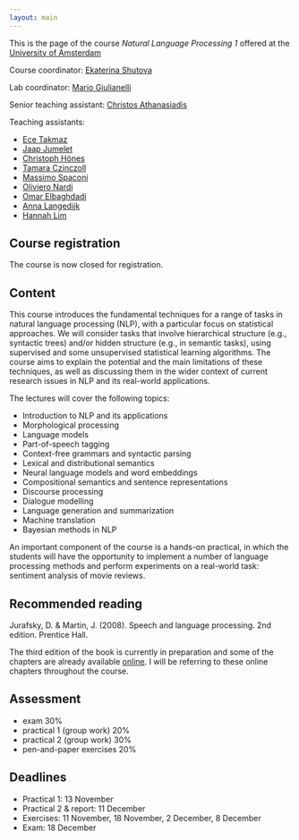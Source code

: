 ```yaml
---
layout: main
---
```


This is the page of the course *Natural Language Processing 1* offered at the [University of Amsterdam](http://www.uva.nl/)

Course coordinator: [Ekaterina Shutova](https://www.shutova.org/)

Lab coordinator: [Mario Giulianelli](http://gmario.eu/)

Senior teaching assistant: [Christos Athanasiadis](mailto:c.athanasiadis@uva.nl)

Teaching assistants:
- [Ece Takmaz](mailto:e.k.takmaz@uva.nl)
- [Jaap Jumelet](mailto:jumeletjaap@gmail.com)
- [Christoph Hönes](mailto:christoph.hoenes@googlemail.com)
- [Tamara Czinczoll](mailto:t.czinczoll@gmail.com)
- [Massimo Spaconi](mailto:massimo.spaconi@gmail.com)
- [Oliviero Nardi](mailto:olivieronardi@gmail.com)
- [Omar Elbaghdadi](mailto:omarelb@gmail.com)
- [Anna Langedijk](mailto:annalangedijk@gmail.com)
- [Hannah Lim](mailto:hannahlim.lim@student.uva.nl)



## Course registration

The course is now closed for registration.

## Content

This course introduces the fundamental techniques for a range of tasks in natural language processing (NLP), with a particular focus on statistical approaches. We will consider tasks that involve hierarchical structure (e.g., syntactic trees) and/or hidden structure (e.g., in semantic tasks), using supervised and some unsupervised statistical learning algorithms. The course aims to explain the potential and the main limitations of these techniques, as well as discussing them in the wider context of current research issues in NLP and its real-world applications. 

The lectures will cover the following topics:

- Introduction to NLP and its applications
- Morphological processing
- Language models
- Part-of-speech tagging
- Context-free grammars and syntactic parsing 
- Lexical and distributional semantics
- Neural language models and word embeddings 
- Compositional semantics and sentence representations 
- Discourse processing 
- Dialogue modelling 
- Language generation and summarization
- Machine translation
- Bayesian methods in NLP


An important component of the course is a hands-on practical, in which the students will have the opportunity to implement a number of language processing methods and perform experiments on a real-world task: sentiment analysis of movie reviews.

## Recommended reading

Jurafsky, D. & Martin, J. (2008). Speech and language processing. 2nd edition. Prentice Hall.

The third edition of the book is currently in preparation and some of the chapters are already available [online](https://web.stanford.edu/~jurafsky/slp3/). I will be referring to these online chapters throughout the course.

## Assessment 

- exam 30%
- practical 1 (group work) 20%
- practical 2 (group work) 30%
- pen-and-paper exercises 20%

## Deadlines

- Practical 1: 13 November
- Practical 2 & report: 11 December
- Exercises: 11 November, 18 November, 2 December, 8 December <!-- throughout the course (see each excercise sheet for the respective deadline) -->
- Exam: 18 December

